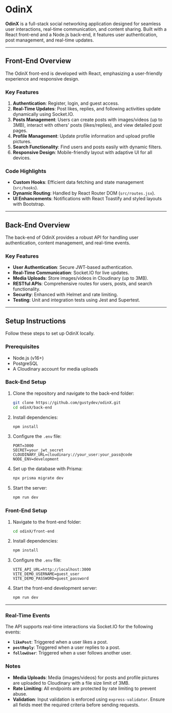 # OdinX

**OdinX** is a full-stack social networking application designed for seamless user interactions, real-time communication, and content sharing. Built with a React front-end and a Node.js back-end, it features user authentication, post management, and real-time updates.

---

## Front-End Overview

The OdinX front-end is developed with React, emphasizing a user-friendly experience and responsive design.

### Key Features
1. **Authentication**: Register, login, and guest access.
2. **Real-Time Updates**: Post likes, replies, and following activities update dynamically using Socket.IO.
3. **Posts Management**: Users can create posts with images/videos (up to 3MB), interact with others' posts (likes/replies), and view detailed post pages.
4. **Profile Management**: Update profile information and upload profile pictures.
5. **Search Functionality**: Find users and posts easily with dynamic filters.
6. **Responsive Design**: Mobile-friendly layout with adaptive UI for all devices.

### Code Highlights
- **Custom Hooks**: Efficient data fetching and state management (`src/hooks`).
- **Dynamic Routing**: Handled by React Router DOM (`src/routes.jsx`).
- **UI Enhancements**: Notifications with React Toastify and styled layouts with Bootstrap.

---

## Back-End Overview

The back-end of OdinX provides a robust API for handling user authentication, content management, and real-time events.

### Key Features
- **User Authentication**: Secure JWT-based authentication.
- **Real-Time Communication**: Socket.IO for live updates.
- **Media Uploads**: Store images/videos in Cloudinary (up to 3MB).
- **RESTful APIs**: Comprehensive routes for users, posts, and search functionality.
- **Security**: Enhanced with Helmet and rate limiting.
- **Testing**: Unit and integration tests using Jest and Supertest.

---

## Setup Instructions

Follow these steps to set up OdinX locally.

### Prerequisites
- Node.js (v16+)
- PostgreSQL
- A Cloudinary account for media uploads

### Back-End Setup
1. Clone the repository and navigate to the back-end folder:
   ```bash
   git clone https://github.com/gustydev/odinX.git
   cd odinX/back-end
   ```
2. Install dependencies:
   ```bash
   npm install
   ```
3. Configure the `.env` file:
   ```env
   PORT=3000
   SECRET=your_jwt_secret
   CLOUDINARY_URL=cloudinary://your_user:your_pass@code
   NODE_ENV=development
   ```
4. Set up the database with Prisma:
   ```bash
   npx prisma migrate dev
   ```
5. Start the server:
   ```bash
   npm run dev
   ```

### Front-End Setup
1. Navigate to the front-end folder:
   ```bash
   cd odinX/front-end
   ```
2. Install dependencies:
   ```bash
   npm install
   ```
3. Configure the `.env` file:
   ```env
   VITE_API_URL=http://localhost:3000
   VITE_DEMO_USERNAME=guest_user
   VITE_DEMO_PASSWORD=guest_password
   ```
4. Start the front-end development server:
   ```bash
   npm run dev
   ```

---

### Real-Time Events
The API supports real-time interactions via Socket.IO for the following events:
- **`likePost`**: Triggered when a user likes a post.
- **`postReply`**: Triggered when a user replies to a post.
- **`followUser`**: Triggered when a user follows another user.

### Notes
- **Media Uploads**: Media (images/videos) for posts and profile pictures are uploaded to Cloudinary with a file size limit of 3MB.
- **Rate Limiting**: All endpoints are protected by rate limiting to prevent abuse.
- **Validation**: Input validation is enforced using `express-validator`. Ensure all fields meet the required criteria before sending requests.
